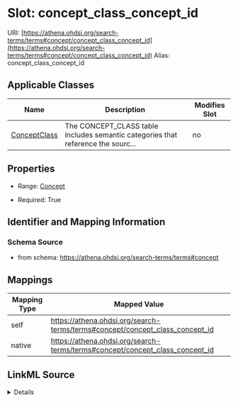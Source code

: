 

# Slot: concept_class_concept_id 



URI: [https://athena.ohdsi.org/search-terms/terms#concept/concept_class_concept_id](https://athena.ohdsi.org/search-terms/terms#concept/concept_class_concept_id)
Alias: concept_class_concept_id

<!-- no inheritance hierarchy -->





## Applicable Classes

| Name | Description | Modifies Slot |
| --- | --- | --- |
| [ConceptClass](ConceptClass.md) | The CONCEPT_CLASS table includes semantic categories that reference the sourc... |  no  |






## Properties

* Range: [Concept](Concept.md)

* Required: True




## Identifier and Mapping Information






### Schema Source


* from schema: https://athena.ohdsi.org/search-terms/terms#concept




## Mappings

| Mapping Type | Mapped Value |
| ---  | ---  |
| self | https://athena.ohdsi.org/search-terms/terms#concept/concept_class_concept_id |
| native | https://athena.ohdsi.org/search-terms/terms#concept/concept_class_concept_id |




## LinkML Source

<details>
```yaml
name: concept_class_concept_id
from_schema: https://athena.ohdsi.org/search-terms/terms#concept
rank: 1000
alias: concept_class_concept_id
owner: ConceptClass
domain_of:
- ConceptClass
range: Concept
required: true

```
</details>